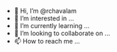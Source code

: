 - 👋 Hi, I’m @rchavalam
- 👀 I’m interested in ...
- 🌱 I’m currently learning ...
- 💞️ I’m looking to collaborate on ...
- 📫 How to reach me ...

<!---
rchavalam/rchavalam is a ✨ special ✨ repository because its `README.md` (this file) appears on your GitHub profile.
You can click the Preview link to take a look at your changes.
--->

